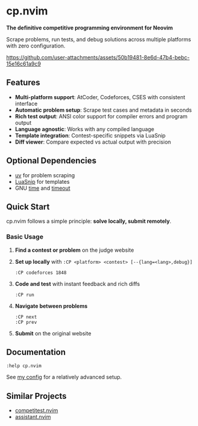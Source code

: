 # cp.nvim

**The definitive competitive programming environment for Neovim**

Scrape problems, run tests, and debug solutions across multiple platforms with zero configuration.

https://github.com/user-attachments/assets/50b19481-8e6d-47b4-bebc-15e16c61a9c9

## Features

- **Multi-platform support**: AtCoder, Codeforces, CSES with consistent interface
- **Automatic problem setup**: Scrape test cases and metadata in seconds
- **Rich test output**: ANSI color support for compiler errors and program output
- **Language agnostic**: Works with any compiled language
- **Template integration**: Contest-specific snippets via LuaSnip
- **Diff viewer**: Compare expected vs actual output with precision

## Optional Dependencies

- [uv](https://docs.astral.sh/uv/) for problem scraping
- [LuaSnip](https://github.com/L3MON4D3/LuaSnip) for templates
- GNU [time](https://www.gnu.org/software/time/) and [timeout](https://www.gnu.org/software/coreutils/manual/html_node/timeout-invocation.html)

## Quick Start

cp.nvim follows a simple principle: **solve locally, submit remotely**.

### Basic Usage

1. **Find a contest or problem** on the judge website
2. **Set up locally** with `:CP <platform> <contest> [--{lang=<lang>,debug}]`

   ```
   :CP codeforces 1848
   ```

3. **Code and test** with instant feedback and rich diffs

   ```
   :CP run
   ```

4. **Navigate between problems**

   ```
   :CP next
   :CP prev
   ```

5. **Submit** on the original website

## Documentation

```vim
:help cp.nvim
```

See [my config](https://github.com/barrett-ruth/dots/blob/main/nvim/lua/plugins/cp.lua) for a relatively advanced setup.

## Similar Projects

- [competitest.nvim](https://github.com/xeluxee/competitest.nvim)
- [assistant.nvim](https://github.com/A7Lavinraj/assistant.nvim)

